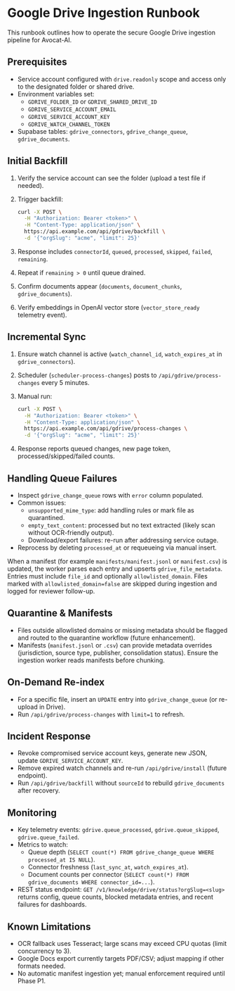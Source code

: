 # Google Drive Ingestion Runbook

This runbook outlines how to operate the secure Google Drive ingestion pipeline for Avocat-AI.

## Prerequisites

- Service account configured with `drive.readonly` scope and access only to the designated folder or
  shared drive.
- Environment variables set:
  - `GDRIVE_FOLDER_ID` or `GDRIVE_SHARED_DRIVE_ID`
  - `GDRIVE_SERVICE_ACCOUNT_EMAIL`
  - `GDRIVE_SERVICE_ACCOUNT_KEY`
  - `GDRIVE_WATCH_CHANNEL_TOKEN`
- Supabase tables: `gdrive_connectors`, `gdrive_change_queue`, `gdrive_documents`.

## Initial Backfill

1. Verify the service account can see the folder (upload a test file if needed).
2. Trigger backfill:

   ```bash
   curl -X POST \
     -H "Authorization: Bearer <token>" \
     -H "Content-Type: application/json" \
     https://api.example.com/api/gdrive/backfill \
     -d '{"orgSlug": "acme", "limit": 25}'
   ```
3. Response includes `connectorId`, `queued`, `processed`, `skipped`, `failed`, `remaining`.
4. Repeat if `remaining > 0` until queue drained.
5. Confirm documents appear (`documents`, `document_chunks`, `gdrive_documents`).
6. Verify embeddings in OpenAI vector store (`vector_store_ready` telemetry event).

## Incremental Sync

1. Ensure watch channel is active (`watch_channel_id`, `watch_expires_at` in `gdrive_connectors`).
2. Scheduler (`scheduler-process-changes`) posts to `/api/gdrive/process-changes` every 5 minutes.
3. Manual run:

   ```bash
   curl -X POST \
     -H "Authorization: Bearer <token>" \
     -H "Content-Type: application/json" \
     https://api.example.com/api/gdrive/process-changes \
     -d '{"orgSlug": "acme", "limit": 25}'
   ```
4. Response reports queued changes, new page token, processed/skipped/failed counts.

## Handling Queue Failures

- Inspect `gdrive_change_queue` rows with `error` column populated.
- Common issues:
  - `unsupported_mime_type`: add handling rules or mark file as quarantined.
  - `empty_text_content`: processed but no text extracted (likely scan without OCR-friendly output).
  - Download/export failures: re-run after addressing service outage.
- Reprocess by deleting `processed_at` or requeueing via manual insert.

When a manifest (for example `manifests/manifest.jsonl` or `manifest.csv`) is updated, the worker
parses each entry and upserts `gdrive_file_metadata`. Entries must include `file_id` and optionally
`allowlisted_domain`. Files marked with `allowlisted_domain=false` are skipped during ingestion and
logged for reviewer follow-up.

## Quarantine & Manifests

- Files outside allowlisted domains or missing metadata should be flagged and routed to the
  quarantine workflow (future enhancement).
- Manifests (`manifest.jsonl` or `.csv`) can provide metadata overrides (jurisdiction, source type,
  publisher, consolidation status). Ensure the ingestion worker reads manifests before chunking.

## On-Demand Re-index

- For a specific file, insert an `UPDATE` entry into `gdrive_change_queue` (or re-upload in Drive).
- Run `/api/gdrive/process-changes` with `limit=1` to refresh.

## Incident Response

- Revoke compromised service account keys, generate new JSON, update `GDRIVE_SERVICE_ACCOUNT_KEY`.
- Remove expired watch channels and re-run `/api/gdrive/install` (future endpoint).
- Run `/api/gdrive/backfill` without `sourceId` to rebuild `gdrive_documents` after recovery.

## Monitoring

- Key telemetry events: `gdrive.queue_processed`, `gdrive.queue_skipped`, `gdrive.queue_failed`.
- Metrics to watch:
  - Queue depth (`SELECT count(*) FROM gdrive_change_queue WHERE processed_at IS NULL`).
  - Connector freshness (`last_sync_at`, `watch_expires_at`).
  - Document counts per connector (`SELECT count(*) FROM gdrive_documents WHERE connector_id=...`).
- REST status endpoint: `GET /v1/knowledge/drive/status?orgSlug=<slug>` returns config, queue counts,
  blocked metadata entries, and recent failures for dashboards.

## Known Limitations

- OCR fallback uses Tesseract; large scans may exceed CPU quotas (limit concurrency to 3).
- Google Docs export currently targets PDF/CSV; adjust mapping if other formats needed.
- No automatic manifest ingestion yet; manual enforcement required until Phase P1.
